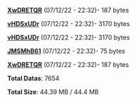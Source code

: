 [**XwDRETQR**](/data/XwDRETQR.txt) (07/12/22 - 22:32)- 187 bytes

[**vHDSxUDr**](/data/vHDSxUDr.txt) (07/12/22 - 22:32)- 3170 bytes

[**vHDSxUDr**](/data/vHDSxUDr.txt) (07/12/22 - 22:32)- 3170 bytes

[**JMSMhB61**](/data/JMSMhB61.txt) (07/12/22 - 22:32)- 75 bytes

[**XwDRETQR**](/data/XwDRETQR.txt) (07/12/22 - 22:32)- 187 bytes

**Total Datas**: 7654

**Total Size**: 44.39 MB / 44.4 MB
